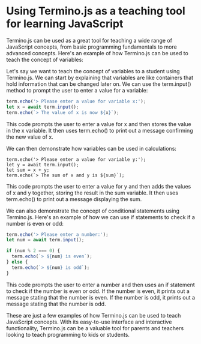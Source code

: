 # Using Termino.js as a teaching tool for learning JavaScript

Termino.js can be used as a great tool for teaching a wide range of JavaScript concepts, from basic programming fundamentals to more advanced concepts. Here's an example of how Termino.js can be used to teach the concept of variables:

Let's say we want to teach the concept of variables to a student using Termino.js. We can start by explaining that variables are like containers that hold information that can be changed later on. We can use the term.input() method to prompt the user to enter a value for a variable:

```javascript
term.echo('> Please enter a value for variable x:');
let x = await term.input();
term.echo(`> The value of x is now ${x}`);
```
This code prompts the user to enter a value for x and then stores the value in the x variable. It then uses term.echo() to print out a message confirming the new value of x.

We can then demonstrate how variables can be used in calculations:

```
term.echo('> Please enter a value for variable y:');
let y = await term.input();
let sum = x + y;
term.echo(`> The sum of x and y is ${sum}`);
```
This code prompts the user to enter a value for y and then adds the values of x and y together, storing the result in the sum variable. It then uses term.echo() to print out a message displaying the sum.

We can also demonstrate the concept of conditional statements using Termino.js. Here's an example of how we can use if statements to check if a number is even or odd:

```javascript
term.echo('> Please enter a number:');
let num = await term.input();

if (num % 2 === 0) {
  term.echo(`> ${num} is even`);
} else {
  term.echo(`> ${num} is odd`);
}
```
This code prompts the user to enter a number and then uses an if statement to check if the number is even or odd. If the number is even, it prints out a message stating that the number is even. If the number is odd, it prints out a message stating that the number is odd.

These are just a few examples of how Termino.js can be used to teach JavaScript concepts. With its easy-to-use interface and interactive functionality, Termino.js can be a valuable tool for parents and teachers looking to teach programming to kids or students.
